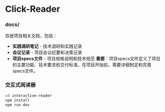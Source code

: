 # Click-Reader

### docs/
存放项目相关文档，包括：
- **实践调研笔记** - 技术调研和实践记录
- **会议记录** - 项目会议纪要和决策记录
- **项目specs文件** - 项目规格说明和技术规范
    **重要**：项目specs文件定义了项目的主要功能、技术要求和交付标准。在项目开始前，需要详细制定和完善specs文件。

### 交互式阅读器
```bash
cd interactive-reader
npm install
npm run dev
```